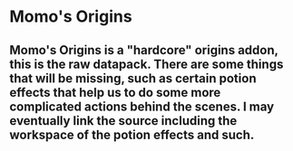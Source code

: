 # Momo's Origins
## Momo's Origins is a "hardcore" origins addon, this is the raw datapack. There are some things that will be missing, such as certain potion effects that help us to do some more complicated actions behind the scenes. I may eventually link the source including the workspace of the potion effects and such.
